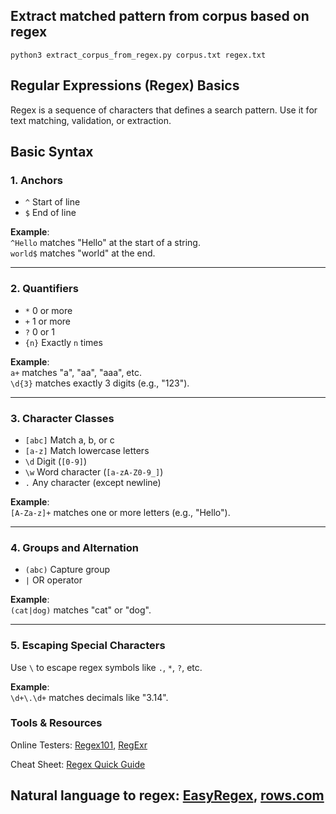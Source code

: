 ## Extract matched pattern from corpus based on regex

````
python3 extract_corpus_from_regex.py corpus.txt regex.txt
````


## Regular Expressions (Regex) Basics

Regex is a sequence of characters that defines a search pattern. Use it for text matching, validation, or extraction.

## Basic Syntax

### 1. Anchors
- `^` Start of line
- `$` End of line

**Example**:  
`^Hello` matches "Hello" at the start of a string.  
`world$` matches "world" at the end.

---

### 2. Quantifiers
- `*` 0 or more
- `+` 1 or more
- `?` 0 or 1
- `{n}` Exactly `n` times

**Example**:  
`a+` matches "a", "aa", "aaa", etc.  
`\d{3}` matches exactly 3 digits (e.g., "123").

---

### 3. Character Classes
- `[abc]` Match a, b, or c
- `[a-z]` Match lowercase letters
- `\d` Digit (`[0-9]`)  
- `\w` Word character (`[a-zA-Z0-9_]`)  
- `.` Any character (except newline)

**Example**:  
`[A-Za-z]+` matches one or more letters (e.g., "Hello").

---

### 4. Groups and Alternation
- `(abc)` Capture group
- `|` OR operator

**Example**:  
`(cat|dog)` matches "cat" or "dog".

---

### 5. Escaping Special Characters
Use `\` to escape regex symbols like `.`, `*`, `?`, etc.

**Example**:  
`\d+\.\d+` matches decimals like "3.14".

### Tools & Resources

Online Testers: [Regex101](https://regex101.com/), [RegExr](https://regexr.com/)

Cheat Sheet: [Regex Quick Guide](https://developer.mozilla.org/en-US/docs/Web/JavaScript/Guide/Regular_expressions/Cheatsheet)

Natural language to regex: [EasyRegex](https://www.easyregex.com/regex/), [rows.com](https://rows.com/spreadsheet/regex-generator-1OsvySxsJUgr4lMPEPicChUuAp9pB9FtqlSXFkAQENxL/8c85da75-d3d2-49a7-80b3-94739a047d19#regex-generator-with-ai)
---

